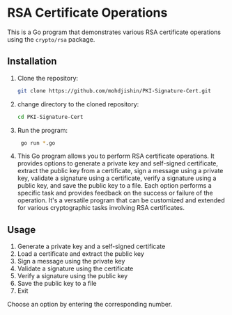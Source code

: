 # RSA Certificate Operations

This is a Go program that demonstrates various RSA certificate operations using the `crypto/rsa` package.

## Installation

1. Clone the repository:
   ```bash
   git clone https://github.com/mohdjishin/PKI-Signature-Cert.git
   ```

2. change directory to the cloned repository:
   ```bash
   cd PKI-Signature-Cert
   ```
3. Run the program:
   ```bash
    go run *.go
    ```
4. This Go program allows you to perform RSA certificate operations. It provides options to generate a private key and self-signed certificate, extract the public key from a certificate, sign a message using a private key, validate a signature using a certificate, verify a signature using a public key, and save the public key to a file. Each option performs a specific task and provides feedback on the success or failure of the operation. It's a versatile program that can be customized and extended for various cryptographic tasks involving RSA certificates.
## Usage
1. Generate a private key and a self-signed certificate
2. Load a certificate and extract the public key
3. Sign a message using the private key
4. Validate a signature using the certificate
5. Verify a signature using the public key
6. Save the public key to a file
7. Exit

Choose an option by entering the corresponding number.
